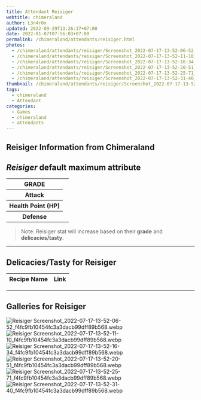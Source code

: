 ```yaml
---
title: Attendant Reisiger
webtitle: chimeraland
author: L3n4r0x
updated: 2022-09-29T13:26:37+07:00
date: 2022-01-07T07:56:03+07:00
permalink: /chimeraland/attendants/reisiger.html
photos:
  - /chimeraland/attendants/reisiger/Screenshot_2022-07-17-13-52-06-52_f4fc9fb10454fc3a3dacb99dff89b568.webp
  - /chimeraland/attendants/reisiger/Screenshot_2022-07-17-13-52-11-10_f4fc9fb10454fc3a3dacb99dff89b568.webp
  - /chimeraland/attendants/reisiger/Screenshot_2022-07-17-13-52-16-34_f4fc9fb10454fc3a3dacb99dff89b568.webp
  - /chimeraland/attendants/reisiger/Screenshot_2022-07-17-13-52-20-51_f4fc9fb10454fc3a3dacb99dff89b568.webp
  - /chimeraland/attendants/reisiger/Screenshot_2022-07-17-13-52-25-71_f4fc9fb10454fc3a3dacb99dff89b568.webp
  - /chimeraland/attendants/reisiger/Screenshot_2022-07-17-13-52-31-40_f4fc9fb10454fc3a3dacb99dff89b568.webp
thumbnail: /chimeraland/attendants/reisiger/Screenshot_2022-07-17-13-52-06-52_f4fc9fb10454fc3a3dacb99dff89b568.webp
tags:
  - chimeraland
  - Attendant
categories:
  - Games
  - chimeraland
  - attendants
---
```


<link
  rel="stylesheet"
  href="https://rawcdn.githack.com/dimaslanjaka/Web-Manajemen/870a349/css/bootstrap-5-3-0-alpha3-wrapper.css"
/>
<section id="bootstrap-wrapper">
  <div data-bs-theme="dark">
    <h2>Reisiger Information from Chimeraland</h2>
    <h2 id="attribute"><i>Reisiger</i> default maximum attribute</h2>
    <div class="row">
      <div class="col mb-2">
        <div class="card">
          <div class="card-body">
            <table>
              <tr>
                <th>GRADE</th>
                <td><br /></td>
              </tr>
              <tr>
                <th>Attack</th>
                <td></td>
              </tr>
              <tr>
                <th>Health Point (HP)</th>
                <td></td>
              </tr>
              <tr>
                <th>Defense</th>
                <td></td>
              </tr>
            </table>
          </div>
        </div>
      </div>
    </div>
    <blockquote>
      Note: Reisiger stat will increase based on their <b>grade</b> and
      <b>delicacies/tasty</b>.
    </blockquote>
    <hr />
    <h2 id="delicacies">Delicacies/Tasty for Reisiger</h2>
    <div class="card">
      <div class="card-body">
        <div class="table-responsive">
          <table class="table table-striped">
            <thead>
              <tr>
                <th>Recipe Name</th>
                <th>Link</th>
              </tr>
            </thead>
            <tbody></tbody>
          </table>
        </div>
      </div>
    </div>
    <hr />
    <div id="gallery">
      <h2>Galleries for Reisiger</h2>
      <div class="row">
        <div class="col-lg-6 col-12">
          <img
            src="https://www.webmanajemen.com/chimeraland/attendants/reisiger/Screenshot_2022-07-17-13-52-06-52_f4fc9fb10454fc3a3dacb99dff89b568.webp"
            alt="Reisiger Screenshot_2022-07-17-13-52-06-52_f4fc9fb10454fc3a3dacb99dff89b568.webp"
          />
        </div>
        <div class="col-lg-6 col-12">
          <img
            src="https://www.webmanajemen.com/chimeraland/attendants/reisiger/Screenshot_2022-07-17-13-52-11-10_f4fc9fb10454fc3a3dacb99dff89b568.webp"
            alt="Reisiger Screenshot_2022-07-17-13-52-11-10_f4fc9fb10454fc3a3dacb99dff89b568.webp"
          />
        </div>
        <div class="col-lg-6 col-12">
          <img
            src="https://www.webmanajemen.com/chimeraland/attendants/reisiger/Screenshot_2022-07-17-13-52-16-34_f4fc9fb10454fc3a3dacb99dff89b568.webp"
            alt="Reisiger Screenshot_2022-07-17-13-52-16-34_f4fc9fb10454fc3a3dacb99dff89b568.webp"
          />
        </div>
        <div class="col-lg-6 col-12">
          <img
            src="https://www.webmanajemen.com/chimeraland/attendants/reisiger/Screenshot_2022-07-17-13-52-20-51_f4fc9fb10454fc3a3dacb99dff89b568.webp"
            alt="Reisiger Screenshot_2022-07-17-13-52-20-51_f4fc9fb10454fc3a3dacb99dff89b568.webp"
          />
        </div>
        <div class="col-lg-6 col-12">
          <img
            src="https://www.webmanajemen.com/chimeraland/attendants/reisiger/Screenshot_2022-07-17-13-52-25-71_f4fc9fb10454fc3a3dacb99dff89b568.webp"
            alt="Reisiger Screenshot_2022-07-17-13-52-25-71_f4fc9fb10454fc3a3dacb99dff89b568.webp"
          />
        </div>
        <div class="col-lg-6 col-12">
          <img
            src="https://www.webmanajemen.com/chimeraland/attendants/reisiger/Screenshot_2022-07-17-13-52-31-40_f4fc9fb10454fc3a3dacb99dff89b568.webp"
            alt="Reisiger Screenshot_2022-07-17-13-52-31-40_f4fc9fb10454fc3a3dacb99dff89b568.webp"
          />
        </div>
      </div>
    </div>
  </div>
</section>